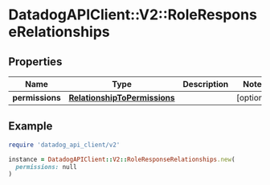 # DatadogAPIClient::V2::RoleResponseRelationships

## Properties

| Name            | Type                                                          | Description | Notes      |
| --------------- | ------------------------------------------------------------- | ----------- | ---------- |
| **permissions** | [**RelationshipToPermissions**](RelationshipToPermissions.md) |             | [optional] |

## Example

```ruby
require 'datadog_api_client/v2'

instance = DatadogAPIClient::V2::RoleResponseRelationships.new(
  permissions: null
)
```
